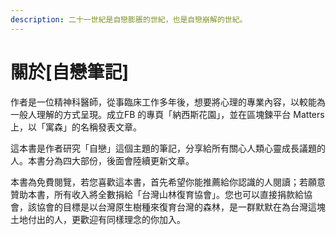```yaml
---
description: 二十一世紀是自戀膨脹的世紀，也是自戀崩解的世紀。
---
```


# 關於\[自戀筆記\]

作者是一位精神科醫師，從事臨床工作多年後，想要將心理的專業內容，以較能為一般人理解的方式呈現。成立FB 的專頁「納西斯花園」，並在區塊鍊平台 Matters 上，以「寓森」的名稱發表文章。

這本書是作者研究「自戀」這個主題的筆記，分享給所有關心人類心靈成長議題的人。本書分為四大部份，後面會陸續更新文章。

本書為免費閱覽，若您喜歡這本書，首先希望你能推薦給你認識的人閱讀；若願意贊助本書，所有收入將全數捐給「台灣山林復育協會」。您也可以直接捐款給協會，該協會的目標是以台灣原生樹種來復育台灣的森林，是一群默默在為台灣這塊土地付出的人，更歡迎有同樣理念的你加入。

